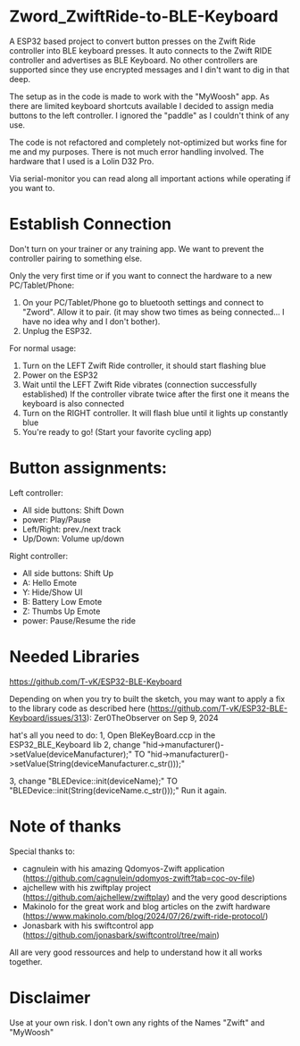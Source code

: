 # Zword_ZwiftRide-to-BLE-Keyboard
A ESP32 based project to convert button presses on the Zwift Ride controller into BLE keyboard presses. It auto connects to the Zwift RIDE controller and advertises as BLE Keyboard. No other controllers are supported since they use encrypted messages and I din't want to dig in that deep. 

The setup as in the code is made to work with the "MyWoosh" app.
As there are limited keyboard shortcuts available I decided to assign media buttons to the left controller.
I ignored the "paddle" as I couldn't think of any use.

The code is not refactored and completely not-optimized but works fine for me and my purposes. 
There is not much error handling involved.
The hardware that I used is a Lolin D32 Pro.

Via serial-monitor you can read along all important actions while operating if you want to.

# Establish Connection
Don't turn on your trainer or any training app. We want to prevent the controller pairing to something else.

Only the very first time or if you want to connect the hardware to a new PC/Tablet/Phone:
  1) On your PC/Tablet/Phone go to bluetooth settings and connect to "Zword". Allow it to pair.
  (it may show two times as being connected... I have no idea why and I don't bother).
  2) Unplug the ESP32.

For normal usage:
  1) Turn on the LEFT Zwift Ride controller, it should start flashing blue
  2) Power on the ESP32
  3) Wait until the LEFT Zwift Ride vibrates (connection successfully established)
     If the controller vibrate twice after the first one it means the keyboard is also connected
  4) Turn on the RIGHT controller. It will flash blue until it lights up constantly blue
  5) You're ready to go! (Start your favorite cycling app)

# Button assignments:
Left controller:
  - All side buttons:   Shift Down
  - power:              Play/Pause
  - Left/Right:         prev./next track
  - Up/Down:            Volume up/down

Right controller:
  - All side buttons:   Shift Up
  - A:                  Hello Emote
  - Y:                  Hide/Show UI
  - B:                  Battery Low Emote
  - Z:                  Thumbs Up Emote
  - power:              Pause/Resume the ride

# Needed Libraries
https://github.com/T-vK/ESP32-BLE-Keyboard

Depending on when you try to built the sketch, you may want to apply a fix to the library code as described here
(https://github.com/T-vK/ESP32-BLE-Keyboard/issues/313):
Zer0TheObserver on Sep 9, 2024

hat's all you need to do:
1, Open BleKeyBoard.ccp in the ESP32_BLE_Keyboard lib
2, change "hid->manufacturer()->setValue(deviceManufacturer);" TO "hid->manufacturer()->setValue(String(deviceManufacturer.c_str()));"

3, change "BLEDevice::init(deviceName);" TO "BLEDevice::init(String(deviceName.c_str()));"
Run it again.

# Note of thanks
Special thanks to:
- cagnulein with his amazing Qdomyos-Zwift application (https://github.com/cagnulein/qdomyos-zwift?tab=coc-ov-file)
- ajchellew with his zwiftplay project (https://github.com/ajchellew/zwiftplay) and the very good descriptions
- Makinolo for the great work and blog articles on the zwift hardware (https://www.makinolo.com/blog/2024/07/26/zwift-ride-protocol/)
- Jonasbark with his swiftcontrol app (https://github.com/jonasbark/swiftcontrol/tree/main)

All are very good ressources and help to understand how it all works together.

# Disclaimer
Use at your own risk. I don't own any rights of the Names "Zwift" and "MyWoosh"


